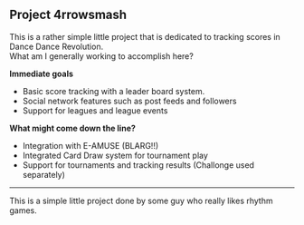 Project 4rrowsmash
---
This is a rather simple little project that is dedicated to tracking scores in Dance Dance Revolution.  
What am I generally working to accomplish here?


**Immediate goals**
* Basic score tracking with a leader board system.
* Social network features such as post feeds and followers
* Support for leagues and league events


 
**What might come down the line?**
* Integration with E-AMUSE (BLARG!!)
* Integrated Card Draw system for tournament play
* Support for tournaments and tracking results (Challonge used separately)

---

This is a simple little project done by some guy who really likes rhythm games.